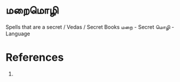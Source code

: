 # மறைமொழி
Spells that are a secret / Vedas / Secret Books
மறை - Secret
மொழி - Language

# References
1. 
